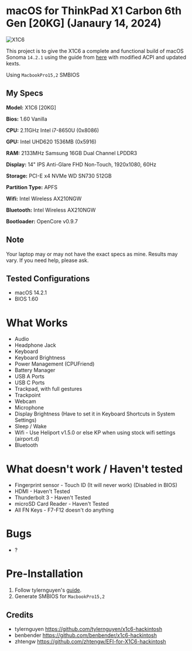 # macOS for ThinkPad X1 Carbon 6th Gen [20KG] (Janaury 14, 2024)
![X1C6](https://psrefstuff.lenovo.com/syspool//Sys/Image/ThinkPad/ThinkPad_X1_Carbon_6th_Gen/ThinkPad_X1_Carbon_6th_Gen_CT1_09.png)

This project is to give the X1C6 a complete and functional build of macOS Sonoma `14.2.1` using the guide from  [here](https://github.com/tylernguyen/x1c6-hackintosh) with modified ACPI and updated kexts.

Using `MacbookPro15,2` SMBIOS

## My Specs
**Model:** X1C6 [20KG]

**Bios:** 1.60 Vanilla

**CPU:** 2.11GHz Intel i7-8650U (0x8086)

**GPU:** Intel UHD620 1536MB (0x5916)

**RAM:** 2133MHz Samsung 16GB Dual Channel LPDDR3

**Display:** 14" IPS Anti-Glare FHD Non-Touch, 1920x1080, 60Hz

**Storage:** PCI-E x4 NVMe WD SN730 512GB

**Partition Type:** APFS

**Wifi:** Intel Wireless AX210NGW

**Bluetooth:** Intel Wireless AX210NGW

**Bootloader:** OpenCore v0.9.7

## Note
Your laptop may or may not have the exact specs as mine. Results may vary. If you need help, please ask.

## Tested Configurations
- macOS 14.2.1
- BIOS 1.60

# What Works
- Audio
- Headphone Jack
- Keyboard
- Keyboard Brightness
- Power Management (CPUFriend)
- Battery Manager
- USB A Ports
- USB C Ports
- Trackpad, with full gestures
- Trackpoint
- Webcam
- Microphone
- Display Brightness (Have to set it in Keyboard Shortcuts in System Settings)
- Sleep / Wake
- Wifi - Use Heliport v1.5.0 or else KP when using stock wifi settings (airport.d)
- Bluetooth

# What doesn't work / Haven't tested
- Fingerprint sensor - Touch ID (It will never work) (Disabled in BIOS)
- HDMI - Haven't Tested
- Thunderbolt 3 - Haven't Tested
- microSD Card Reader - Haven't Tested
- All FN Keys - F7-F12 doesn't do anything
  
# Bugs
- ?

# Pre-Installation
1. Follow tylernguyen's [guide](https://tylernguyen.github.io/x1c6-hackintosh/).
2. Generate SMBIOS for `MacbookPro15,2`

## Credits
- tylernguyen https://github.com/tylernguyen/x1c6-hackintosh
- benbender https://github.com/benbender/x1c6-hackintosh
- zhtengw https://github.com/zhtengw/EFI-for-X1C6-hackintosh
